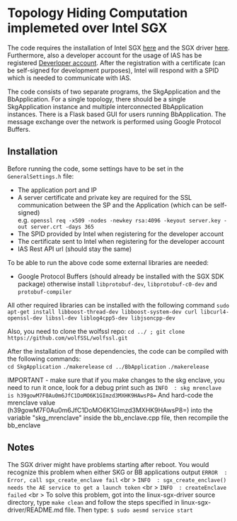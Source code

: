 # Topology Hiding Computation implemeted over Intel SGX

The code requires the installation of Intel SGX [here](https://github.com/01org/linux-sgx) and 
the SGX driver [here](https://github.com/01org/linux-sgx-driver). Furthermore, also a developer account
for the usage of IAS has be registered [Deverloper account](https://software.intel.com/en-us/sgx).
After the registration with a certificate (can be self-signed for development purposes), Intel will
respond with a SPID which is needed to communicate with IAS. 

The code consists of two separate programs, the SkgApplication and the BbApplication.
For a single topology, there should be a single SkgApplication instance and multiple interconnected BbApplication instances. There is a Flask based GUI for users running BbApplication.
The message exchange over the network is performed using Google Protocol Buffers. 

## Installation

Before running the code, some settings have to be set in the ```GeneralSettings.h``` file:
* The application port and IP 
* A server certificate and private key are required for the SSL communication between the SP and the Application (which can be self-signed)<br /> 
e.g. ```openssl req -x509 -nodes -newkey rsa:4096 -keyout server.key -out server.crt -days 365```
* The SPID provided by Intel when registering for the developer account
* The certificate sent to Intel when registering for the developer account
* IAS Rest API url (should stay the same)

To be able to run the above code some external libraries are needed:

* Google Protocol Buffers (should already be installed with the SGX SDK package) otherwise install ```libprotobuf-dev```, ```libprotobuf-c0-dev``` and ```protobuf-compiler```

All other required libraries can be installed with the following command
```sudo apt-get install libboost-thread-dev libboost-system-dev curl libcurl4-openssl-dev libssl-dev liblog4cpp5-dev libjsoncpp-dev```

Also, you need to clone the wolfssl repo:
```cd ../ ; git clone https://github.com/wolfSSL/wolfssl.git```

After the installation of those dependencies, the code can be compiled with the following commands:<br/>
```cd SkgApplication```
```./makerelease```
```cd ../BbApplication```
```./makerelease```

IMPORTANT - make sure that if you make changes to the skg enclave, you need to run it once, look for a debug print such as
```INFO  : skg mrenclave is h39gowM7F0Au0m6JfC1DoMO6K1GImzd3MXHK9HAwsP8=```
And hard-code the mrenclave value (h39gowM7F0Au0m6JfC1DoMO6K1GImzd3MXHK9HAwsP8=) into the variable "skg_mrenclave" inside the bb_enclave.cpp file, then recompile the bb_enclave

## Notes
The SGX driver might have problems starting after reboot. You would recognize this problem when either SKG or BB applications output
```ERROR  : Error, call sgx_create_enclave fail``` <br \>
```INFO  : sgx_create_enclave() needs the AE service to get a launch token``` <br \>
```INFO  : createEnclave failed``` <br \>
To solve this problem, got into the linux-sgx-driver source directory, type
```make clean``` and follow the steps specified in linux-sgx-driver/README.md file. Then type:
```$ sudo aesmd service start```


